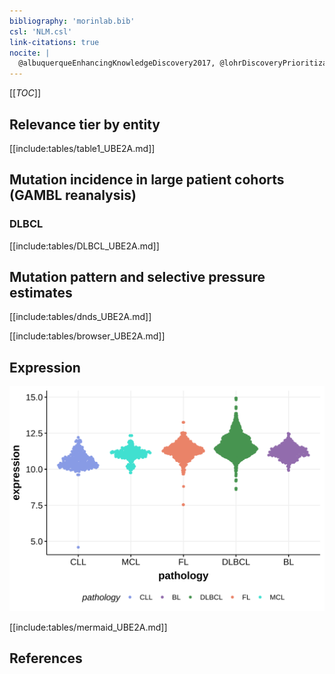 ```yaml
---
bibliography: 'morinlab.bib'
csl: 'NLM.csl'
link-citations: true
nocite: |
  @albuquerqueEnhancingKnowledgeDiscovery2017, @lohrDiscoveryPrioritizationSomatic2012, @reddyGeneticFunctionalDrivers2017, @reichelFlowSortingExome2015, 
---
```

[[_TOC_]]


## Relevance tier by entity

[[include:tables/table1_UBE2A.md]]

## Mutation incidence in large patient cohorts (GAMBL reanalysis)

### DLBCL
[[include:tables/DLBCL_UBE2A.md]]

## Mutation pattern and selective pressure estimates

[[include:tables/dnds_UBE2A.md]]

[[include:tables/browser_UBE2A.md]]

## Expression
![](images/gene_expression/UBE2A_by_pathology.svg)
<!-- ORIGIN: reichelFlowSortingExome2015a -->
<!-- DLBCL: reddyGeneticFunctionalDrivers2017 -->
<!-- PMBL: reichelFlowSortingExome2015a -->

[[include:tables/mermaid_UBE2A.md]]

## References
 

